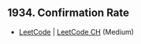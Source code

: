 ## 1934. Confirmation Rate

-  [LeetCode](https://leetcode.com/problems/confirmation-rate/) | [LeetCode CH](https://leetcode.cn/problems/confirmation-rate/) (Medium)
